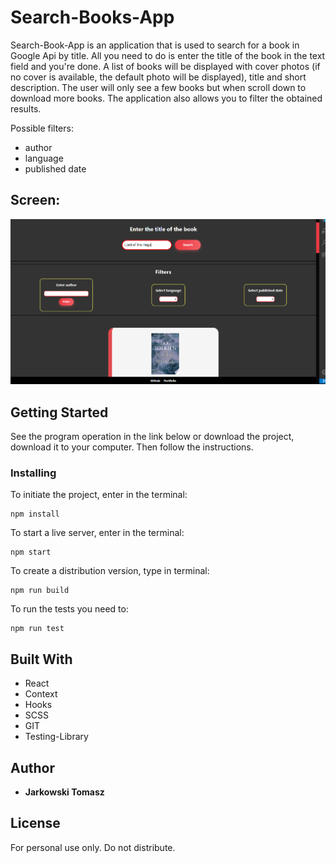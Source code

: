 # Search-Books-App

Search-Book-App is an application that is used to search for a book in Google Api by title. All you need to do is enter the title of the book in the text field and you're done. A list of books will be displayed with cover photos (if no cover is available, the default photo will be displayed), title and short description. The user will only see a few books but when scroll down to download more books. The application also allows you to filter the obtained results.

Possible filters:

- author
- language
- published date

## Screen:

![screen_second](./public/screen/screen.PNG)

## Getting Started

See the program operation in the link below or download the project, download it to your computer. Then follow the instructions.

### Installing

To initiate the project, enter in the terminal:

```
npm install
```

To start a live server, enter in the terminal:

```
npm start
```

To create a distribution version, type in terminal:

```
npm run build
```

To run the tests you need to:

```
npm run test
```

## Built With

- React
- Context
- Hooks
- SCSS
- GIT
- Testing-Library

## Author

- **Jarkowski Tomasz**

## License

For personal use only. Do not distribute.
